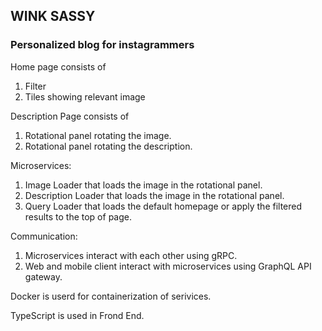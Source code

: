 ## WINK SASSY

### Personalized blog for instagrammers

Home page consists of
1. Filter
2. Tiles showing relevant image

Description Page consists of
1. Rotational panel rotating the image.
2. Rotational panel rotating the description.

Microservices:
1. Image Loader that loads the image in the rotational panel.
2. Description Loader that loads the image in the rotational panel.
3. Query Loader that loads the default homepage or apply the filtered results to the top of page.

Communication:
1. Microservices interact with each other using gRPC.
2. Web and mobile client interact with microservices using GraphQL API gateway.

Docker is userd for containerization of serivices.

TypeScript is used in Frond End.